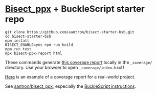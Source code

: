 # [Bisect_ppx][bisect] + BuckleScript starter repo

```
git clone https://github.com/aantron/bisect-starter-bsb.git
cd bisect-starter-bsb
npm install
BISECT_ENABLE=yes npm run build
npm run test
npx bisect-ppx-report html
```

These commands generate
[this coverage report](https://aantron.github.io/bisect-starter-bsb/) locally
in the `_coverage/` directory. Use your browser to open `_coverage/index.html`!

[Here][demo] is an example of a coverage report for a real-world project.

See [aantron/bisect_ppx][bisect], especially the
[BuckleScript instructions][bsb-instructions].

[bisect]: https://github.com/aantron/bisect_ppx
[bsb-instructions]: https://github.com/aantron/bisect_ppx#BuckleScript
[demo]: https://aantron.github.io/bisect_ppx/demo/
